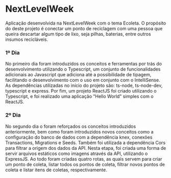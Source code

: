 # NextLevelWeek
Aplicação desenvolvida na NextLevelWeek com o tema Ecoleta. O propósito do deste projeto é conectar um ponto de reciclagem com uma pessoa que queira descartar algum tipo de lixo, seja pilhas, baterias, entre outros insumos recicláveis.

### 1º Dia
No primeiro dia foram introduzidos os conceitos e ferramentas por trás do desenvolvimento utilizando o Typescript, um conjunto de funcionalidades adicionais ao Javascript que adiciona até a possibilidade de tipagem, facilitando o desenvolvimento com o uso em conjunto com o IntelliSense. As dependências utilizadas no início do projeto são: ts-node, ts-node-dev, typescript e express.
Por fim, um projeto ReactJS foi criado utilizando o Typescript, e foi realizado uma aplicação "Hello World" simples com o ReactJS.

### 2º Dia
No segundo dia o foram reforçados os conceitos introduzidos anteriormente, bem como foram introduzidos novos conceitos como a configuração do banco de dados com a dependência knex, conexões Transactions, Migrations e Seeds. Também foi utilizada a dependência Cors para filtrar a origem dos dados da API. Nesta etapa, foi criada uma forma de servir arquivos estáticos como imagens através da API, utilizando o ExpressJS. Ao todo foram criadas quatro rotas, as quais servem para criar um ponto de coleta, listar todos os pontos de coleta, filtrar novos pontos de coleta e listar itens de coletas, respectivamente.
